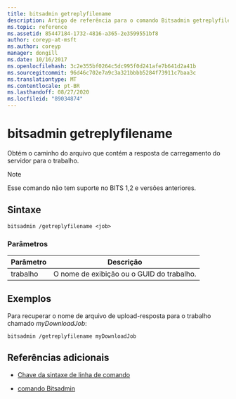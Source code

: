 ```yaml
---
title: bitsadmin getreplyfilename
description: Artigo de referência para o comando Bitsadmin getreplyfilename, que obtém o caminho do arquivo que contém a resposta de upload do servidor para o trabalho.
ms.topic: reference
ms.assetid: 85447184-1732-4816-a365-2e3599551bf8
author: coreyp-at-msft
ms.author: coreyp
manager: dongill
ms.date: 10/16/2017
ms.openlocfilehash: 3c2e355bf0264c5dc995f0d241afe7b641d2a41b
ms.sourcegitcommit: 96d46c702e7a9c3a321bbbb5284f73911c7baa3c
ms.translationtype: MT
ms.contentlocale: pt-BR
ms.lasthandoff: 08/27/2020
ms.locfileid: "89034874"
---
```

# <a name="bitsadmin-getreplyfilename"></a>bitsadmin getreplyfilename

Obtém o caminho do arquivo que contém a resposta de carregamento do servidor para o trabalho.

> [!NOTE]
> Esse comando não tem suporte no BITS 1,2 e versões anteriores.

## <a name="syntax"></a>Sintaxe

```
bitsadmin /getreplyfilename <job>
```

### <a name="parameters"></a>Parâmetros

| Parâmetro | Descrição |
| -------------- | -------------- |
| trabalho | O nome de exibição ou o GUID do trabalho. |

## <a name="examples"></a>Exemplos

Para recuperar o nome de arquivo de upload-resposta para o trabalho chamado *myDownloadJob*:

```
bitsadmin /getreplyfilename myDownloadJob
```

## <a name="additional-references"></a>Referências adicionais

- [Chave da sintaxe de linha de comando](command-line-syntax-key.md)

- [comando Bitsadmin](bitsadmin.md)
